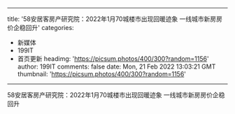 
---
title: '58安居客房产研究院：2022年1月70城楼市出现回暖迹象  一线城市新房房价企稳回升'
categories: 
 - 新媒体
 - 199IT
 - 首页更新
headimg: 'https://picsum.photos/400/300?random=1156'
author: 199IT
comments: false
date: Mon, 21 Feb 2022 13:03:21 GMT
thumbnail: 'https://picsum.photos/400/300?random=1156'
---

<div>   
58安居客房产研究院：2022年1月70城楼市出现回暖迹象  一线城市新房房价企稳回升  
</div>
            